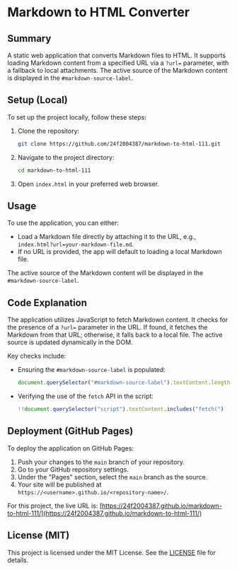 # Markdown to HTML Converter

## Summary
A static web application that converts Markdown files to HTML. It supports loading Markdown content from a specified URL via a `?url=` parameter, with a fallback to local attachments. The active source of the Markdown content is displayed in the `#markdown-source-label`.

## Setup (Local)
To set up the project locally, follow these steps:

1. Clone the repository:
   ```bash
   git clone https://github.com/24f2004387/markdown-to-html-111.git
   ```
2. Navigate to the project directory:
   ```bash
   cd markdown-to-html-111
   ```
3. Open `index.html` in your preferred web browser.

## Usage
To use the application, you can either:
- Load a Markdown file directly by attaching it to the URL, e.g., `index.html?url=your-markdown-file.md`.
- If no URL is provided, the app will default to loading a local Markdown file.

The active source of the Markdown content will be displayed in the `#markdown-source-label`.

## Code Explanation
The application utilizes JavaScript to fetch Markdown content. It checks for the presence of a `?url=` parameter in the URL. If found, it fetches the Markdown from that URL; otherwise, it falls back to a local file. The active source is updated dynamically in the DOM.

Key checks include:
- Ensuring the `#markdown-source-label` is populated:
  ```javascript
  document.querySelector("#markdown-source-label").textContent.length > 0
  ```
- Verifying the use of the `fetch` API in the script:
  ```javascript
  !!document.querySelector("script").textContent.includes("fetch(")
  ```

## Deployment (GitHub Pages)
To deploy the application on GitHub Pages:

1. Push your changes to the `main` branch of your repository.
2. Go to your GitHub repository settings.
3. Under the "Pages" section, select the `main` branch as the source.
4. Your site will be published at `https://<username>.github.io/<repository-name>/`.

For this project, the live URL is: [https://24f2004387.github.io/markdown-to-html-111/](https://24f2004387.github.io/markdown-to-html-111/)

## License (MIT)
This project is licensed under the MIT License. See the [LICENSE](LICENSE) file for details.